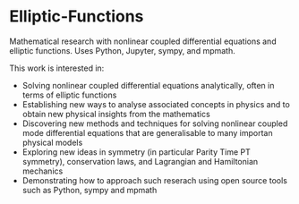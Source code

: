 # Elliptic-Functions
Mathematical research with nonlinear coupled differential equations and elliptic functions. Uses Python, Jupyter, sympy, and mpmath.

This work is interested in:
- Solving nonlinear coupled differential equations analytically, often in terms of elliptic functions
- Establishing new ways to analyse associated concepts in physics and to obtain new physical insights from the mathematics
- Discovering new methods and techniques for solving nonlinear coupled mode differential equations that are generalisable to many importan physical models
- Exploring new ideas in symmetry (in particular Parity Time PT symmetry), conservation laws, and Lagrangian and Hamiltonian mechanics
- Demonstrating how to approach such reserach using open source tools such as Python, sympy and mpmath
